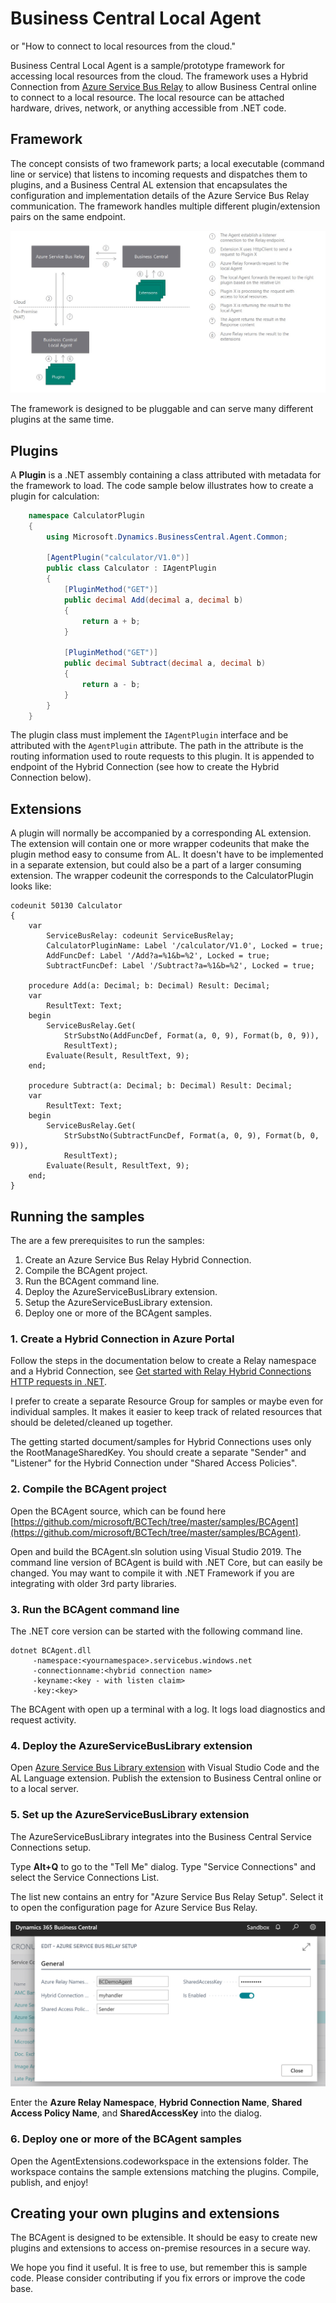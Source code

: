 # Business Central Local Agent
or "How to connect to local resources from the cloud."

Business Central Local Agent is a sample/prototype framework for accessing local resources from the cloud. The framework uses a Hybrid Connection from 
[Azure Service Bus Relay](https://docs.microsoft.com/en-us/azure/service-bus-relay/) to allow Business Central online to connect to a local resource. The local resource can be attached hardware, drives, network, or anything accessible from .NET code. 


## Framework
The concept consists of two framework parts; a local executable (command line or service) that listens to incoming requests and dispatches them to plugins, and a Business Central AL extension that encapsulates the configuration and implementation details of the Azure Service Bus Relay communication. 
The framework handles multiple different plugin/extension pairs on the same endpoint.

![Business Central Local Agent Diagram](images/BCAgentDiagram.png)

The framework is designed to be pluggable and can serve many different plugins at the same time.

## Plugins 
A **Plugin** is a .NET assembly containing a class attributed with metadata for the framework to load. The code sample below illustrates how to create a plugin for calculation:

```C#
    namespace CalculatorPlugin
    {
        using Microsoft.Dynamics.BusinessCentral.Agent.Common;

        [AgentPlugin("calculator/V1.0")]
        public class Calculator : IAgentPlugin
        {
            [PluginMethod("GET")]
            public decimal Add(decimal a, decimal b)
            {
                return a + b;
            }

            [PluginMethod("GET")]
            public decimal Subtract(decimal a, decimal b)
            {
                return a - b;
            }
        }
    }
```

The plugin class must implement the `IAgentPlugin` interface and be attributed with the `AgentPlugin` attribute. The path in the attribute is the routing information used to route requests to this plugin. It is appended to endpoint of the Hybrid Connection (see how to create the Hybrid Connection below).

## Extensions
A plugin will normally be accompanied by a corresponding AL extension. The extension will contain one or more wrapper codeunits that make the plugin method easy to consume from AL. It doesn't have to be implemented in a separate extension, but could also be a part of a larger consuming extension. 
The wrapper codeunit the corresponds to the CalculatorPlugin looks like:

```AL
codeunit 50130 Calculator
{
    var
        ServiceBusRelay: codeunit ServiceBusRelay;
        CalculatorPluginName: Label '/calculator/V1.0', Locked = true;
        AddFuncDef: Label '/Add?a=%1&b=%2', Locked = true;
        SubtractFuncDef: Label '/Subtract?a=%1&b=%2', Locked = true;
    
    procedure Add(a: Decimal; b: Decimal) Result: Decimal;
    var
        ResultText: Text;
    begin
        ServiceBusRelay.Get(
            StrSubstNo(AddFuncDef, Format(a, 0, 9), Format(b, 0, 9)),    
            ResultText);
        Evaluate(Result, ResultText, 9);
    end;
    
    procedure Subtract(a: Decimal; b: Decimal) Result: Decimal;
    var
        ResultText: Text;
    begin
        ServiceBusRelay.Get(
            StrSubstNo(SubtractFuncDef, Format(a, 0, 9), Format(b, 0, 9)), 
            ResultText);
        Evaluate(Result, ResultText, 9);
    end;
}

```

## Running the samples
The are a few prerequisites to run the samples:

1. Create an Azure Service Bus Relay Hybrid Connection. 
2. Compile the BCAgent project. 
3. Run the BCAgent command line.
4. Deploy the AzureServiceBusLibrary extension.
5. Setup the AzureServiceBusLibrary extension.
6. Deploy one or more of the BCAgent samples. 


### 1. Create a Hybrid Connection in Azure Portal
Follow the steps in the documentation below to create a Relay namespace and a Hybrid Connection, see [Get started with Relay Hybrid Connections HTTP requests in .NET](https://docs.microsoft.com/en-us/azure/service-bus-relay/relay-hybrid-connections-http-requests-dotnet-get-started).

I prefer to create a separate Resource Group for samples or maybe even for individual samples. It makes it easier to keep track of related resources that should be deleted/cleaned up together.

The getting started document/samples for Hybrid Connections uses only the RootManageSharedKey. You should create a separate "Sender" and "Listener" for the Hybrid Connection under "Shared Access Policies".

### 2. Compile the BCAgent project
Open the BCAgent source, which can be found here [https://github.com/microsoft/BCTech/tree/master/samples/BCAgent](https://github.com/microsoft/BCTech/tree/master/samples/BCAgent). 

Open and build the BCAgent.sln solution using Visual Studio 2019. 
The command line version of BCAgent is build with .NET Core, but can easily be changed. You may want to compile it with .NET Framework if you are integrating with older 3rd party libraries.

### 3. Run the BCAgent command line
The .NET core version can be started with the following command line.

```
dotnet BCAgent.dll
     -namespace:<yournamespace>.servicebus.windows.net 
     -connectionname:<hybrid connection name> 
     -keyname:<key - with listen claim> 
     -key:<key>
```
The BCAgent with open up a terminal with a log. It logs load diagnostics and request activity.

### 4. Deploy the AzureServiceBusLibrary extension
Open [Azure Service Bus Library extension](https://https://github.com/microsoft/BCTech/tree/master/samples/AzureServiceBus/AzureServiceBusLibrary) with Visual Studio Code and the AL Language extension. Publish the extension to Business Central online or to a local server.

### 5. Set up the AzureServiceBusLibrary extension
The AzureServiceBusLibrary integrates into the Business Central Service Connections setup. 

Type **Alt+Q** to go to the "Tell Me" dialog. Type "Service Connections" and select the Service Connections List. 

The list new contains an entry for "Azure Service Bus Relay Setup". Select it to open the configuration page for Azure Service Bus Relay.

![Business Central Local Agent Diagram](images/AzureServiceBusRelaySetup.png)

Enter the **Azure Relay Namespace**, **Hybrid Connection Name**, **Shared Access Policy Name**, and **SharedAccessKey** into the dialog.  

### 6. Deploy one or more of the BCAgent samples
Open the AgentExtensions.codeworkspace in the extensions folder. The workspace contains the sample extensions matching the plugins. Compile, publish, and enjoy!

## Creating your own plugins and extensions
The BCAgent is designed to be extensible. It should be easy to create new plugins and extensions to access on-premise resources in a secure way.

We hope you find it useful. It is free to use, but remember this is sample code. Please consider contributing if you fix errors or improve the code base.  
